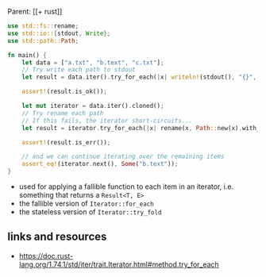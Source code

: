 Parent: [[+ rust]]

```rust
use std::fs::rename;
use std::io::{stdout, Write};
use std::path::Path;

fn main() {
    let data = ["a.txt", "b.text", "c.txt"];
    // Try write each path to stdout
    let result = data.iter().try_for_each(|x| writeln!(stdout(), "{}", x));

    assert!(result.is_ok());

    let mut iterator = data.iter().cloned();
    // Try rename each path
    // If this fails, the iterator short-circuits...
    let result = iterator.try_for_each(|x| rename(x, Path::new(x).with_extension("old")));

    assert!(result.is_err());

    // and we can continue iterating over the remaining items
    assert_eq!(iterator.next(), Some("b.text"));
}
```

- used for applying a fallible function to each item in an iterator, i.e.
    something that returns a `Result<T, E>`
- the fallible version of `Iterator::for_each`
- the stateless version of `Iterator::try_fold`

## links and resources

- https://doc.rust-lang.org/1.74.1/std/iter/trait.Iterator.html#method.try_for_each
